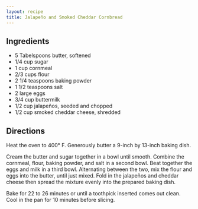 ```yaml
---
layout: recipe
title: Jalapeño and Smoked Cheddar Cornbread
---
```


## Ingredients

* 5 Tabelspoons butter, softened
* 1/4 cup sugar
* 1 cup cornmeal
* 2/3 cups flour
* 2 1/4 teaspoons baking powder
* 1 1/2 teaspoons salt
* 2 large eggs
* 3/4 cup buttermilk
* 1/2 cup jalapeños, seeded and chopped
* 1/2 cup smoked cheddar cheese, shredded

## Directions

Heat the oven to 400° F. Generously butter a 9-inch by 13-inch baking
dish.

Cream the butter and sugar together in a bowl until smooth. Combine the
cornmeal, flour, baking powder, and salt in a second bowl. Beat together
the eggs and milk in a third bowl. Alternating between the two, mix the
flour and eggs into the butter, until just mixed. Fold in the jalapeños
and cheddar cheese then spread the mixture evenly into the prepared
baking dish.

Bake for 22 to 26 minutes or until a toothpick inserted comes out clean.
Cool in the pan for 10 minutes before slicing.
